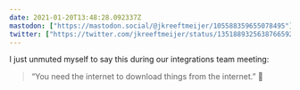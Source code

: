 ```yaml
---
date: 2021-01-20T13:48:28.092337Z
mastodon: ["https://mastodon.social/@jkreeftmeijer/105588359655078495"]
twitter: ["https://twitter.com/jkreeftmeijer/status/1351889325638766592"]
---
```

I just unmuted myself to say this during our integrations team meeting:

> “You need the internet to download things from the internet.” 🧠
